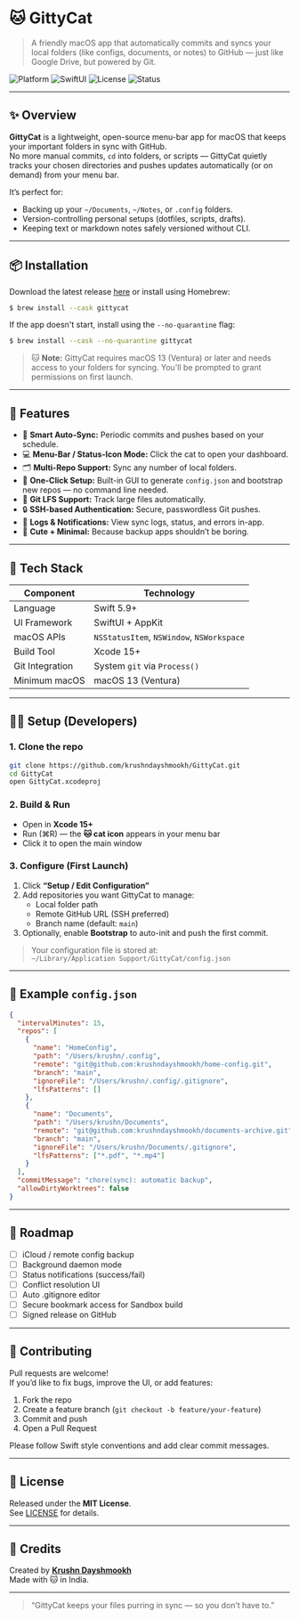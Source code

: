 # 🐱 GittyCat

> A friendly macOS app that automatically commits and syncs your local folders (like configs, documents, or notes) to GitHub — just like Google Drive, but powered by Git.

![Platform](https://img.shields.io/badge/platform-macOS-blue)
![SwiftUI](https://img.shields.io/badge/SwiftUI-%E2%9D%A4-red)
![License](https://img.shields.io/badge/license-MIT-green)
![Status](https://img.shields.io/badge/status-Beta-yellow)

---

## ✨ Overview

**GittyCat** is a lightweight, open-source menu-bar app for macOS that keeps your important folders in sync with GitHub.  
No more manual commits, `cd` into folders, or scripts — GittyCat quietly tracks your chosen directories and pushes updates automatically (or on demand) from your menu bar.

It’s perfect for:

- Backing up your `~/Documents`, `~/Notes`, or `.config` folders.
- Version-controlling personal setups (dotfiles, scripts, drafts).
- Keeping text or markdown notes safely versioned without CLI.

---

## 📦 Installation

Download the latest release [here](https://github.com/krushndayshmookh/GittyCat/releases/latest/) or install using Homebrew:

```bash
$ brew install --cask gittycat
```

If the app doesn't start, install using the `--no-quarantine` flag:

```bash
$ brew install --cask --no-quarantine gittycat
```

> 🐱 **Note:** GittyCat requires macOS 13 (Ventura) or later and needs access to your folders for syncing. You'll be prompted to grant permissions on first launch.

---

## 🚀 Features

- 🧠 **Smart Auto-Sync:** Periodic commits and pushes based on your schedule.  
- 💻 **Menu-Bar / Status-Icon Mode:** Click the cat to open your dashboard.  
- 🗂️ **Multi-Repo Support:** Sync any number of local folders.  
- 🧩 **One-Click Setup:** Built-in GUI to generate `config.json` and bootstrap new repos — no command line needed.  
- 🧱 **Git LFS Support:** Track large files automatically.  
- 🔒 **SSH-based Authentication:** Secure, passwordless Git pushes.  
- 🧾 **Logs & Notifications:** View sync logs, status, and errors in-app.  
- 🐾 **Cute + Minimal:** Because backup apps shouldn’t be boring.

---

## 🧰 Tech Stack

| Component | Technology |
|------------|-------------|
| Language | Swift 5.9+ |
| UI Framework | SwiftUI + AppKit |
| macOS APIs | `NSStatusItem`, `NSWindow`, `NSWorkspace` |
| Build Tool | Xcode 15+ |
| Git Integration | System `git` via `Process()` |
| Minimum macOS | macOS 13 (Ventura) |

---

## 🧑‍💻 Setup (Developers)

### 1. Clone the repo

```bash
git clone https://github.com/krushndayshmookh/GittyCat.git
cd GittyCat
open GittyCat.xcodeproj
```

### 2. Build & Run

- Open in **Xcode 15+**
- Run (⌘R) — the **🐱 cat icon** appears in your menu bar
- Click it to open the main window

### 3. Configure (First Launch)

1. Click **“Setup / Edit Configuration”**
2. Add repositories you want GittyCat to manage:
   - Local folder path  
   - Remote GitHub URL (SSH preferred)  
   - Branch name (default: `main`)
3. Optionally, enable **Bootstrap** to auto-init and push the first commit.

> Your configuration file is stored at:  
> `~/Library/Application Support/GittyCat/config.json`

---

## 🧩 Example `config.json`

```json
{
  "intervalMinutes": 15,
  "repos": [
    {
      "name": "HomeConfig",
      "path": "/Users/krushn/.config",
      "remote": "git@github.com:krushndayshmookh/home-config.git",
      "branch": "main",
      "ignoreFile": "/Users/krushn/.config/.gitignore",
      "lfsPatterns": []
    },
    {
      "name": "Documents",
      "path": "/Users/krushn/Documents",
      "remote": "git@github.com:krushndayshmookh/documents-archive.git",
      "branch": "main",
      "ignoreFile": "/Users/krushn/Documents/.gitignore",
      "lfsPatterns": ["*.pdf", "*.mp4"]
    }
  ],
  "commitMessage": "chore(sync): automatic backup",
  "allowDirtyWorktrees": false
}
```

---

## 🐾 Roadmap

- [ ] iCloud / remote config backup  
- [ ] Background daemon mode  
- [ ] Status notifications (success/fail)  
- [ ] Conflict resolution UI  
- [ ] Auto .gitignore editor  
- [ ] Secure bookmark access for Sandbox build  
- [ ] Signed release on GitHub

---

## 🤝 Contributing

Pull requests are welcome!  
If you’d like to fix bugs, improve the UI, or add features:

1. Fork the repo  
2. Create a feature branch (`git checkout -b feature/your-feature`)  
3. Commit and push  
4. Open a Pull Request

Please follow Swift style conventions and add clear commit messages.

---

## 🐙 License

Released under the **MIT License**.  
See [LICENSE](LICENSE) for details.

---

## 💬 Credits

Created by [**Krushn Dayshmookh**](https://github.com/krushndayshmookh)  
Made with 🐱 in India.

---

> “GittyCat keeps your files purring in sync — so you don’t have to.”
